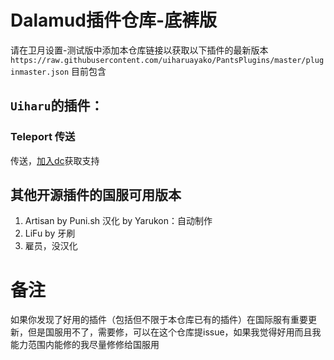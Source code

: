 # Dalamud插件仓库-底裤版
请在卫月设置-测试版中添加本仓库链接以获取以下插件的最新版本``https://raw.githubusercontent.com/uiharuayako/PantsPlugins/master/pluginmaster.json``
目前包含  
## ``Uiharu``的插件：  
### Teleport 传送
传送，[加入dc](https://discord.gg/qGHQmU28tJ)获取支持

## 其他开源插件的国服可用版本  
1. Artisan by Puni.sh 汉化 by Yarukon：自动制作
2. LiFu by 牙刷
3. 雇员，没汉化

# 备注
如果你发现了好用的插件（包括但不限于本仓库已有的插件）在国际服有重要更新，但是国服用不了，需要修，可以在这个仓库提issue，如果我觉得好用而且我能力范围内能修的我尽量修修给国服用